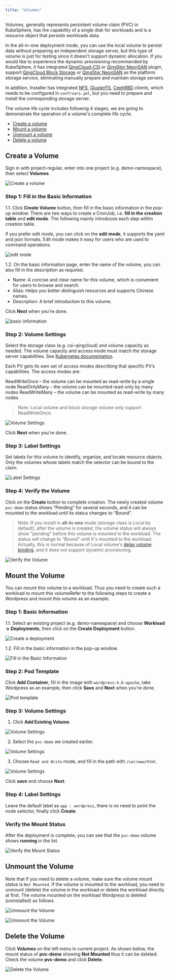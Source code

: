 ```yaml
---
title: "Volumes"
---
```


Volumes, generally represents persistent volume claim (PVC) in KubeSphere, has the capability of a single disk for workloads and is a resource object that persists workloads data.

In the all-in-one deployment mode, you can use the local volume to persist data without preparing an independent storage server, but this type of volume is just for testing since it doesn't support dynamic allocation. If you would like to experience the dynamic provisioning recommended by KubeSphere, it has integrated [QingCloud-CSI](https://github.com/yunify/qingcloud-csi/blob/master/README_zh.md) or [QingStor NeonSAN](https://docs.qingcloud.com/product/storage/volume/super_high_performance_shared_volume/) plugin, support [QingCloud Block Storage](https://www.qingcloud.com/products/volume/) or [QingStor NeonSAN](https://www.qingcloud.com/products/qingstor-neonsan/) as the platform storage service, eliminating manually prepare and maintain storage servers.

In addition, Installer has integrated [NFS](https://kubernetes.io/docs/concepts/storage/volumes/#nfs), [GlusterFS](https://www.gluster.org/), [CephRBD](https://ceph.com/) clients, which needs to be configured in `conf/vars.yml`, but you need to prepare and install the corresponding storage server. 

The volume life cycle includes following 4 stages, we are going to demonstrate the operation of a volume's complete life cycle.

- [Create a volume](../pvc/#create-a-volume)
- [Mount a volume](../pvc/#mount-the-volume)
- [Unmount a volume](../pvc/#unmount-the-volume)
- [Delete a volume](#delete-the-volume)

## Create a Volume

Sign in with project-regular, enter into one project (e.g. demo-namespace), then select **Volumes**.

![Create a volume](https://pek3b.qingstor.com/kubesphere-docs/png/20190313225514.png)

### Step 1: Fill in the Basic Information

1.1. Click **Create Volume** button, then fill in the basic information in the pop-up window. There are two ways to create a CronJob, i.e. **fill in the creation table** and **edit mode**. The following mainly introduces each step within creation table. 

If you prefer edit mode, you can click on the **edit mode**, it supports the yaml and json formats. Edit mode makes it easy for users who are used to command operations.

![edit mode](https://pek3b.qingstor.com/kubesphere-docs/png/20190313225936.png)

1.2. On the basic information page, enter the name of the volume, you can also fill in the description as required.

- Name: A concise and clear name for this volume, which is convenient for users to browse and search.
- Alias: Helps you better distinguish resources and supports Chinese names.
- Description: A brief introduction to this volume.

Click **Next** when you're done.  

![basic information](https://pek3b.qingstor.com/kubesphere-docs/png/20190313231842.png)

### Step 2: Volume Settings

Select the storage class (e.g. csi-qingcloud) and volume capacity as needed. The volume capacity and access mode must match the storage server capabilities. See [Kubernetes documentation](https://kubernetes.io/docs/concepts/storage/persistent-volumes/#types-of-persistent-volumes).

Each PV gets its own set of access modes describing that specific PV’s capabilities. The access modes are:

ReadWriteOnce – the volume can be mounted as read-write by a single node
ReadOnlyMany – the volume can be mounted read-only by many nodes
ReadWriteMany – the volume can be mounted as read-write by many nodes

> Note: Local volume and block storage volume only support ReadWriteOnce.

![Volume Settings](https://pek3b.qingstor.com/kubesphere-docs/png/20190314151036.png)

Click **Next** when you're done.  

### Step 3: Label Settings

Set labels for this volume to identify, organize, and locate resource objects. Only the volumes whose labels match the selector can be bound to the claim. 

![Label Settings](https://pek3b.qingstor.com/kubesphere-docs/png/20190314150454.png)

### Step 4: Verify the Volume

Click on the **Create** button to complete creation. The newly created volume `pvc-demo` status shows “Pending” for several seconds, and it can be mounted to the workload until its status changes to “Bound”.

> Note: If you install in **all-in-one** mode (storage class is Local by default), after the volume is created, the volume status will always show "pending" before this volume is mounted to the workload. The status will change to "Bound" until it's mounted to the workload. Actually, this is normal because of Local volume's [delay volume binding](https://kubernetes.io/docs/concepts/storage/storage-classes/#local), and it does not support dynamic provisioning.

![Verify the Volume](https://pek3b.qingstor.com/kubesphere-docs/png/20190314153420.png)

## Mount the Volume

You can mount this volume to a workload. Thus you need to create such a workload to mount this volumeRefer to the following steps to create a Wordpress and mount this volume as an example.

### Step 1: Basic Information

1.1. Select an existing project (e.g. demo-namespace) and choose **Workload → Deployments**, then click on the **Create Deployment** button.

![Create a deployment](https://pek3b.qingstor.com/kubesphere-docs/png/20190314155621.png)

1.2. Fill in the basic information in the pop-up window.

![Fill in the Basic Information](https://pek3b.qingstor.com/kubesphere-docs/png/20190314155729.png)

### Step 2: Pod Template

Click **Add Container**, fill in the image with `wordpress:4.8-apache`, take Wordpress as an example, then click **Save** and **Next** when you're done.

![Pod template](https://pek3b.qingstor.com/kubesphere-docs/png/20190314165752.png)

### Step 3: Volume Settings

1. Click **Add Existing Volume**.

![Volume Settings](https://pek3b.qingstor.com/kubesphere-docs/png/20190315094834.png)

2. Select the `pvc-demo` we created earlier.

![Volume Settings](https://pek3b.qingstor.com/kubesphere-docs/png/20190315095004.png)

3. Choose `Read and Write` mode, and fill in the path with `/var/www/html`.

![Volume Settings](https://pek3b.qingstor.com/kubesphere-docs/png/20190315151253.png)

Click **save** and choose **Next**.

### Step 4: Label Settings

Leave the default label as `app : wordpress`, there is no need to point the node selector, finally click **Create**.

### Verify the Mount Status

After the deployment is complete, you can see that the `pvc-demo` volume shows **running** in the list.

![Verify the Mount Status](https://pek3b.qingstor.com/kubesphere-docs/png/20190315152933.png)

## Unmount the Volume

Note that if you need to delete a volume, make sure the volume mount status is `Not Mounted`. If the volume is mounted to the workload, you need to unmount (delete) the volume in the workload or delete the workload directly at first. The volume mounted on the workload Wordpress is deleted (uninstalled) as follows.

![Unmount the Volume](https://pek3b.qingstor.com/kubesphere-docs/png/20190315155539.png)

![Unmount the Volume](https://pek3b.qingstor.com/kubesphere-docs/png/20190315155704.png)

## Delete the Volume

Click **Volumes** on the left menu in current project. As shown below, the mount status of **pvc-demo** showing **Not Mounted** thus it can be deleted. Check the volume **pvc-demo** and click **Delete**.

![Delete the Volume](https://pek3b.qingstor.com/kubesphere-docs/png/20190315162448.png)
